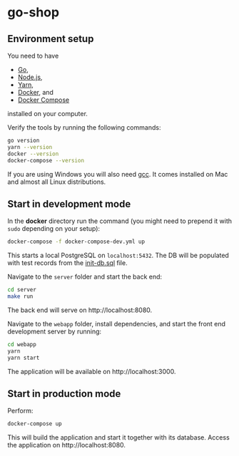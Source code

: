 # go-shop

## Environment setup

You need to have

* [Go](https://golang.org/),
* [Node.js](https://nodejs.org/),
* [Yarn](https://yarnpkg.com/),
* [Docker](https://www.docker.com/), and
* [Docker Compose](https://docs.docker.com/compose/)

installed on your computer.

Verify the tools by running the following commands:

```sh
go version
yarn --version
docker --version
docker-compose --version
```

If you are using Windows you will also need [gcc](https://gcc.gnu.org/). It comes
installed on Mac and almost all Linux distributions.

## Start in development mode

In the **docker** directory run the command (you might
need to prepend it with `sudo` depending on your setup):
```sh
docker-compose -f docker-compose-dev.yml up
```

This starts a local PostgreSQL on `localhost:5432`.
The DB will be populated with test records from the [init-db.sql](init-db.sql) file.

Navigate to the `server` folder and start the back end:

```sh
cd server
make run
```
The back end will serve on http://localhost:8080.

Navigate to the `webapp` folder, install dependencies,
and start the front end development server by running:

```sh
cd webapp
yarn
yarn start
```
The application will be available on http://localhost:3000.

## Start in production mode

Perform:
```sh
docker-compose up
```
This will build the application and start it together with
its database. Access the application on http://localhost:8080.
